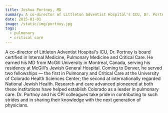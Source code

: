```yaml
---
title: Joshua Portnoy, MD
summary: A co-director of Littleton Adventist Hospital's ICU, Dr. Portnoy is board certified in Internal Medicine, Pulmonary Medicine and Critical Care.
date: 2015-01-01
image: /static/img/portnoy.jpg
tags:
  - pulmonary
  - critical care
---
```

A co-director of Littleton Adventist Hospital's ICU, Dr. Portnoy is board certified in Internal Medicine, Pulmonary Medicine and Critical Care. He earned his MD from McGill University in Montreal, Canada, serving his residency at McGill's Jewish General Hospital. Coming to Denver, he served two fellowships — the first in Pulmonary and Critical Care at the University of Colorado Health Sciences Center; the second at internationally regarded National Jewish Health. Research and care advanced pioneered at both these institutions have helped establish Colorado as a leader in pulmonary care. Dr. Portnoy and his CPI colleagues take pride in contributing to such strides and in sharing their knowledge with the next generation of physicians.